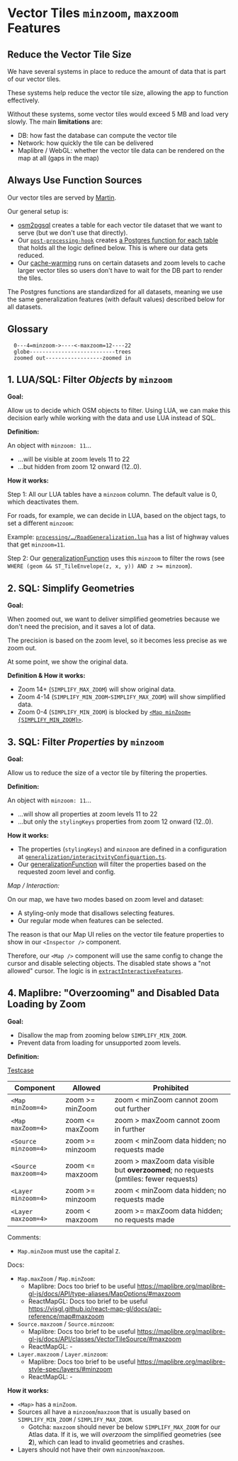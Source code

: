# Vector Tiles `minzoom`, `maxzoom` Features

## Reduce the Vector Tile Size

We have several systems in place to reduce the amount of data that is part of our vector tiles.

These systems help reduce the vector tile size, allowing the app to function effectively.

Without these systems, some vector tiles would exceed 5 MB and load very slowly. The main **limitations** are:

- DB: how fast the database can compute the vector tile
- Network: how quickly the tile can be delivered
- Maplibre / WebGL: whether the vector tile data can be rendered on the map at all (gaps in the map)

## Always Use Function Sources

Our vector tiles are served by [Martin](https://maplibre.org/martin/introduction.html).

Our general setup is:

- [osm2pgsql](https://osm2pgsql.org/doc/manual.html) creates a table for each vector tile dataset that we want to serve (but we don't use that directly).
- Our [`post-processing-hook`]() creates [a Postgres function for each table](app/src/registerSQLFunctions/registerGeneralizationFunctions.ts) that holds all the logic defined below.
  This is where our data gets reduced.
- Our [cache-warming](./Cache-Warming.md) runs on certain datasets and zoom levels to cache larger vector tiles so users don't have to wait for the DB part to render the tiles.

The Postgres functions are standardized for all datasets, meaning we use the same generalization features (with default values) described below for all datasets.

## Glossary

```
  0---4=minzoom->----<-maxzoom=12----22
  globe---------------------------trees
  zoomed out------------------zoomed in
```

## 1. LUA/SQL: Filter _Objects_ by `minzoom`

**Goal:**

Allow us to decide which OSM objects to filter.
Using LUA, we can make this decision early while working with the data and use LUA instead of SQL.

**Definition:**

An object with `minzoom: 11`…

- …will be visible at zoom levels 11 to 22
- …but hidden from zoom 12 onward (12..0).

**How it works:**

Step 1: All our LUA tables have a `minzoom` column. The default value is 0, which deactivates them.

For roads, for example, we can decide in LUA, based on the object tags, to set a different `minzoom`:

Example: [`processing/…/RoadGeneralization.lua`](`processing/topics/roads_bikelanes/roads/RoadGeneralization.lua`) has a list of highway values that get `minzoom=11`.

Step 2: Our [generalizationFunction](app/src/registerSQLFunctions/registerGeneralizationFunctions.ts) uses this `minzoom` to filter the rows (see `WHERE (geom && ST_TileEnvelope(z, x, y)) AND z >= minzoom`).

## 2. SQL: Simplify Geometries

**Goal:**

When zoomed out, we want to deliver simplified geometries because we don't need the precision, and it saves a lot of data.

The precision is based on the zoom level, so it becomes less precise as we zoom out.

At some point, we show the original data.

**Definition & How it works:**

- Zoom 14+ (`SIMPLIFY_MAX_ZOOM`) will show original data.
- Zoom 4-14 (`SIMPLIFY_MIN_ZOOM`-`SIMPLIFY_MAX_ZOOM`) will show simplified data.
- Zoom 0-4 (`SIMPLIFY_MIN_ZOOM`) is blocked by [`<Map minZoom={SIMPLIFY_MIN_ZOOM}>`](app/src/app/regionen/[regionSlug]/_components/Map/Map.tsx).

## 3. SQL: Filter _Properties_ by `minzoom`

**Goal:**

Allow us to reduce the size of a vector tile by filtering the properties.

**Definition:**

An object with `minzoom: 11`…

- …will show all properties at zoom levels 11 to 22
- …but only the `stylingKeys` properties from zoom 12 onward (12..0).

**How it works:**

- The properties (`stylingKeys`) and `minzoom` are defined in a configuration at [`generalization/interacitvityConfiguartion.ts`](app/src/app/regionen/[regionSlug]/_mapData/mapDataSources/generalization/interacitvityConfiguartion.ts).
- Our [generalizationFunction](app/src/registerSQLFunctions/registerGeneralizationFunctions.ts) will filter the properties based on the requested zoom level and config.

_Map / Interaction:_

On our map, we have two modes based on zoom level and dataset:

- A styling-only mode that disallows selecting features.
- Our regular mode when features can be selected.

The reason is that our Map UI relies on the vector tile feature properties to show in our `<Inspector />` component.

Therefore, our `<Map />` component will use the same config to change the cursor and disable selecting objects. The disabled state shows a "not allowed" cursor. The logic is in [`extractInteractiveFeatures`](app/src/app/regionen/[regionSlug]/_components/Map/Map.tsx).

## 4. Maplibre: "Overzooming" and Disabled Data Loading by Zoom

**Goal:**

- Disallow the map from zooming below `SIMPLIFY_MIN_ZOOM`.
- Prevent data from loading for unsupported zoom levels.

**Definition:**

[Testcase](https://codesandbox.io/p/sandbox/wispy-rgb-2pjg87)

| Component            | Allowed         | Prohibited                                                                            |
| -------------------- | --------------- | ------------------------------------------------------------------------------------- |
| `<Map minZoom=4>`    | zoom >= minZoom | zoom < minZoom cannot zoom out further                                                |
| `<Map maxZoom=4>`    | zoom <= maxZoom | zoom > maxZoom cannot zoom in further                                                 |
| `<Source minzoom=4>` | zoom >= minzoom | zoom < minZoom data hidden; no requests made                                          |
| `<Source maxzoom=4>` | zoom <= maxzoom | zoom > maxZoom data visible but **overzoomed**; no requests (pmtiles: fewer requests) |
| `<Layer minzoom=4>`  | zoom >= minzoom | zoom < minZoom data hidden; no requests made                                          |
| `<Layer maxzoom=4>`  | zoom < maxzoom  | zoom >= maxZoom data hidden; no requests made                                         |

Comments:

- `Map.minZoom` must use the capital `Z`.

Docs:

- `Map.maxZoom` / `Map.minZoom`:
  - Maplibre: Docs too brief to be useful https://maplibre.org/maplibre-gl-js/docs/API/type-aliases/MapOptions/#maxzoom
  - ReactMapGL: Docs too brief to be useful https://visgl.github.io/react-map-gl/docs/api-reference/map#maxzoom
- `Source.maxzoom` / `Source.minzoom`:
  - Maplibre: Docs too brief to be useful https://maplibre.org/maplibre-gl-js/docs/API/classes/VectorTileSource/#maxzoom
  - ReactMapGL: -
- `Layer.maxzoom` / `Layer.minzoom`:
  - Maplibre: Docs too brief to be useful https://maplibre.org/maplibre-style-spec/layers/#minzoom
  - ReactMapGL: -

**How it works:**

- `<Map>` has a `minZoom`.
- Sources all have a `minzoom`/`maxzoom` that is usually based on `SIMPLIFY_MIN_ZOOM` / `SIMPLIFY_MAX_ZOOM`.
  - Gotcha: `maxzoom` should never be below `SIMPLIFY_MAX_ZOOM` for our Atlas data. If it is, we will _overzoom_ the simplified geometries (see **2**), which can lead to invalid geometries and crashes.
- Layers should not have their own `minzoom`/`maxzoom`.
